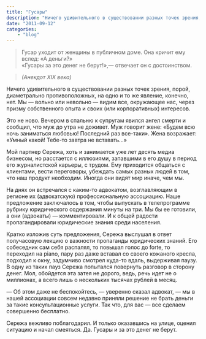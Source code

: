 ```yaml
---
title: "Гусары"
description: "Ничего удивительного в существовании разных точек зрения,  порой, диаметрально противоположных, на одно и то же явление, конечно, нет.  Мы - вольно или невольно - видим все, окружающее нас, через призму собственного опыта и своих (или корпоративных) интересов.<br />Это не ново. Вечером в спальню к супругам явился ангел смерти и сообщил, что муж до утра не доживет.  Муж говорит жене:  «Будем всю ночь заниматься любовью! Последний раз все-таки».  Жена  возражает: «Умный какой! Тебе-то завтра не вставать…» "
date: "2011-09-12"
categories: 
    - "blog"
---
```


> Гусар уходит от женщины в публичном доме. Она кричит ему вслед: «А деньги?»<br />
«Гусары за это денег не берут!»,—&nbsp;отвечает он с достоинством.

> *(Анекдот  ХIХ века)*

Ничего удивительного в существовании разных точек зрения,  порой, диаметрально противоположных, на одно и то же явление, конечно, нет. Мы —&nbsp;вольно или невольно —&nbsp;видим все, окружающее нас, через призму собственного опыта и своих (или корпоративных) интересов.

Это не ново. Вечером в спальню к супругам явился ангел смерти и сообщил, что муж до утра не доживет. Муж говорит жене: «Будем всю ночь заниматься любовью! Последний раз все-таки». Жена возражает: «Умный какой! Тебе-то завтра не вставать…»

Мой партнер  Сережа, хоть и занимается  уже лет десять  медиа бизнесом, но расстается с иллюзиями, запавшими в его душу в период его журналистской карьеры, с трудом. Ему приходится общаться с клиентами, вести переговоры, убеждать самых разных людей в том, что наш продукт необходим. Иногда они видят мир иначе, чем мы.

На днях он встречался с каким-то адвокатом, возглавляющим в регионе их (адвокатскую) профессиональную ассоциацию. Наше предложение заключалось в том, чтобы выпускать в телепрограмме рубрику юридического содержания минуты на три. Мы бы ее готовили, а они (адвокаты) —&nbsp;комментировали. И к общей радости пропагандировали юридические знания среди населения.

Кратко изложив суть предложения, Сережа выслушал в ответ получасовую лекцию о важности пропаганды юридических знаний. Его собеседник сам себя распалял, то повышал голос до forte, то переходил на piano, пару раз даже вставал со своего кожаного кресла, подходил к окну, задумчиво смотрел куда-то вдаль, выдерживая паузу. В одну из таких пауз Сережа попытался повернуть разговор в сторону денег. Мол, обойдется эта затея не дорого, ведь, речь идет не о миллионах, а всего лишь о нескольких тысячах рублей в месяц.

—&nbsp;Об этом даже не беспокойтесь, —&nbsp;уверенно сказал адвокат, —&nbsp;мы в нашей ассоциации совсем недавно приняли решение не брать деньги за такие консультационные услуги. Так что, для вас —&nbsp;все сделаем совершенно бесплатно.

Сережа вежливо поблагодарил. И только оказавшись на улице, оценил ситуацию и начал смеяться. Да. Гусары и за это денег не берут.
